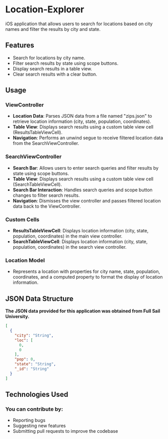 # Location-Explorer
 iOS application that allows users to search for locations based on city names and filter the results by city and state. 

## Features
- Search for locations by city name.
- Filter search results by state using scope buttons.
- Display search results in a table view.
- Clear search results with a clear button.

## Usage
### ViewController
- **Location Data**: Parses JSON data from a file named "zips.json" to retrieve location information (city, state, population, coordinates).
- **Table View**: Displays search results using a custom table view cell (ResultsTableViewCell).
- **Navigation**: Performs an unwind segue to receive filtered location data from the SearchViewController.
### SearchViewController
- **Search Bar**: Allows users to enter search queries and filter results by state using scope buttons.
- **Table View**: Displays search results using a custom table view cell (SearchTableViewCell).
- **Search Bar Interaction**: Handles search queries and scope button changes to filter search results.
- **Navigation**: Dismisses the view controller and passes filtered location data back to the ViewController.
### Custom Cells
- **ResultsTableViewCell**: Displays location information (city, state, population, coordinates) in the main view controller.
- **SearchTableViewCell**: Displays location information (city, state, population, coordinates) in the search view controller.
### Location Model
- Represents a location with properties for city name, state, population, coordinates, and a computed property to format the display of location information.

## JSON Data Structure
**The JSON data provided for this application was obtained from Full Sail University.**

```json
[
  {
    "city": "String",
    "loc": [
      0,
      0
    ],
    "pop": 0,
    "state": "String",
    "_id": "String"
  }
]
```

## Technologies Used

### You can contribute by:
-  Reporting bugs
-  Suggesting new features
-  Submitting pull requests to improve the codebase
